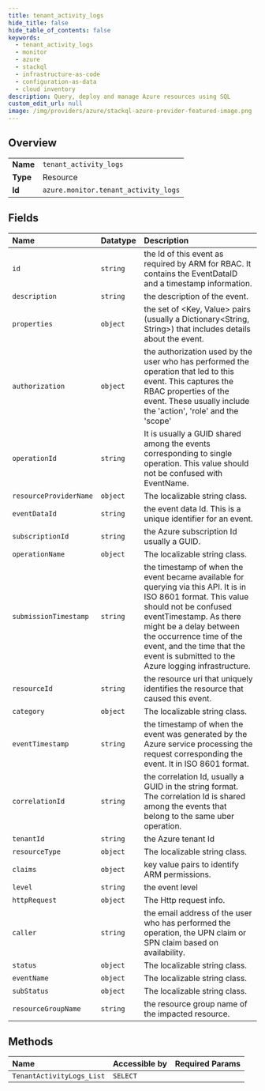 ```yaml
---
title: tenant_activity_logs
hide_title: false
hide_table_of_contents: false
keywords:
  - tenant_activity_logs
  - monitor
  - azure    
  - stackql
  - infrastructure-as-code
  - configuration-as-data
  - cloud inventory
description: Query, deploy and manage Azure resources using SQL
custom_edit_url: null
image: /img/providers/azure/stackql-azure-provider-featured-image.png
---
```

  
    

## Overview
<table><tbody>
<tr><td><b>Name</b></td><td><code>tenant_activity_logs</code></td></tr>
<tr><td><b>Type</b></td><td>Resource</td></tr>
<tr><td><b>Id</b></td><td><code>azure.monitor.tenant_activity_logs</code></td></tr>
</tbody></table>

## Fields
| Name | Datatype | Description |
|:-----|:---------|:------------|
| `id` | `string` | the Id of this event as required by ARM for RBAC. It contains the EventDataID and a timestamp information. |
| `description` | `string` | the description of the event. |
| `properties` | `object` | the set of &lt;Key, Value&gt; pairs (usually a Dictionary&lt;String, String&gt;) that includes details about the event. |
| `authorization` | `object` | the authorization used by the user who has performed the operation that led to this event. This captures the RBAC properties of the event. These usually include the 'action', 'role' and the 'scope' |
| `operationId` | `string` | It is usually a GUID shared among the events corresponding to single operation. This value should not be confused with EventName. |
| `resourceProviderName` | `object` | The localizable string class. |
| `eventDataId` | `string` | the event data Id. This is a unique identifier for an event. |
| `subscriptionId` | `string` | the Azure subscription Id usually a GUID. |
| `operationName` | `object` | The localizable string class. |
| `submissionTimestamp` | `string` | the timestamp of when the event became available for querying via this API. It is in ISO 8601 format. This value should not be confused eventTimestamp. As there might be a delay between the occurrence time of the event, and the time that the event is submitted to the Azure logging infrastructure. |
| `resourceId` | `string` | the resource uri that uniquely identifies the resource that caused this event. |
| `category` | `object` | The localizable string class. |
| `eventTimestamp` | `string` | the timestamp of when the event was generated by the Azure service processing the request corresponding the event. It in ISO 8601 format. |
| `correlationId` | `string` | the correlation Id, usually a GUID in the string format. The correlation Id is shared among the events that belong to the same uber operation. |
| `tenantId` | `string` | the Azure tenant Id |
| `resourceType` | `object` | The localizable string class. |
| `claims` | `object` | key value pairs to identify ARM permissions. |
| `level` | `string` | the event level |
| `httpRequest` | `object` | The Http request info. |
| `caller` | `string` | the email address of the user who has performed the operation, the UPN claim or SPN claim based on availability. |
| `status` | `object` | The localizable string class. |
| `eventName` | `object` | The localizable string class. |
| `subStatus` | `object` | The localizable string class. |
| `resourceGroupName` | `string` | the resource group name of the impacted resource. |
## Methods
| Name | Accessible by | Required Params |
|:-----|:--------------|:----------------|
| `TenantActivityLogs_List` | `SELECT` |  |
